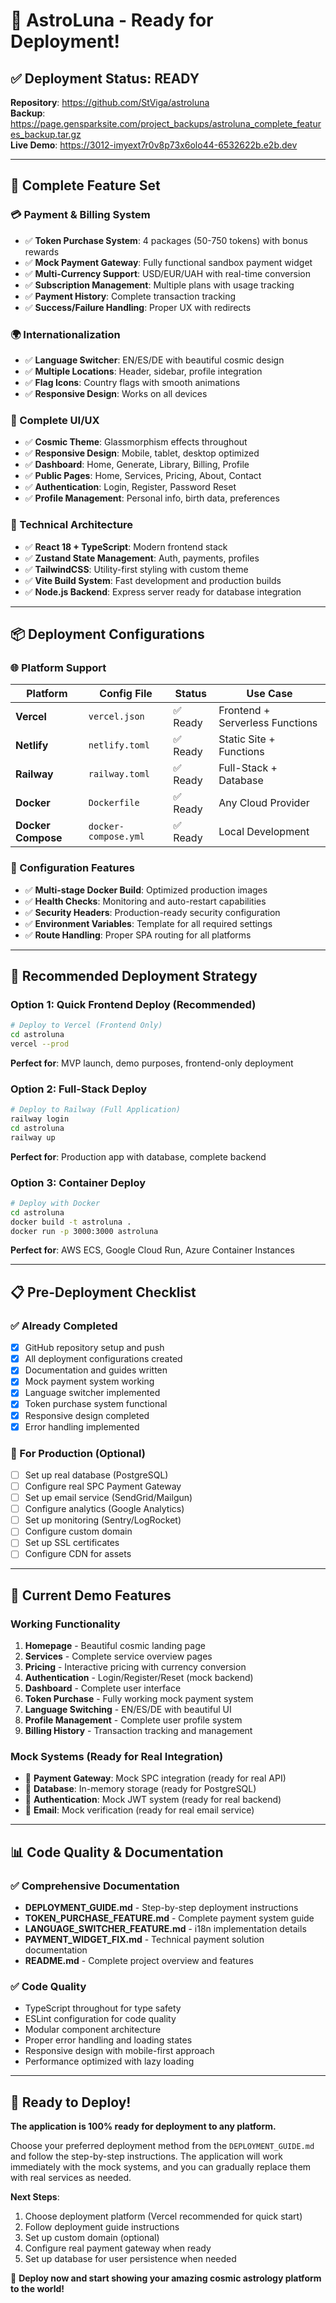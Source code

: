 # 🚀 AstroLuna - Ready for Deployment!

## ✅ Deployment Status: READY

**Repository**: https://github.com/StViga/astroluna  
**Backup**: https://page.gensparksite.com/project_backups/astroluna_complete_features_backup.tar.gz  
**Live Demo**: https://3012-imyext7r0v8p73x6olo44-6532622b.e2b.dev

---

## 🎯 Complete Feature Set

### 💳 Payment & Billing System
- ✅ **Token Purchase System**: 4 packages (50-750 tokens) with bonus rewards
- ✅ **Mock Payment Gateway**: Fully functional sandbox payment widget
- ✅ **Multi-Currency Support**: USD/EUR/UAH with real-time conversion
- ✅ **Subscription Management**: Multiple plans with usage tracking
- ✅ **Payment History**: Complete transaction tracking
- ✅ **Success/Failure Handling**: Proper UX with redirects

### 🌍 Internationalization
- ✅ **Language Switcher**: EN/ES/DE with beautiful cosmic design
- ✅ **Multiple Locations**: Header, sidebar, profile integration
- ✅ **Flag Icons**: Country flags with smooth animations
- ✅ **Responsive Design**: Works on all devices

### 🎨 Complete UI/UX
- ✅ **Cosmic Theme**: Glassmorphism effects throughout
- ✅ **Responsive Design**: Mobile, tablet, desktop optimized
- ✅ **Dashboard**: Home, Generate, Library, Billing, Profile
- ✅ **Public Pages**: Home, Services, Pricing, About, Contact
- ✅ **Authentication**: Login, Register, Password Reset
- ✅ **Profile Management**: Personal info, birth data, preferences

### 🔧 Technical Architecture
- ✅ **React 18 + TypeScript**: Modern frontend stack
- ✅ **Zustand State Management**: Auth, payments, profiles
- ✅ **TailwindCSS**: Utility-first styling with custom theme
- ✅ **Vite Build System**: Fast development and production builds
- ✅ **Node.js Backend**: Express server ready for database integration

---

## 📦 Deployment Configurations

### 🌐 Platform Support
| Platform | Config File | Status | Use Case |
|----------|------------|--------|----------|
| **Vercel** | `vercel.json` | ✅ Ready | Frontend + Serverless Functions |
| **Netlify** | `netlify.toml` | ✅ Ready | Static Site + Functions |
| **Railway** | `railway.toml` | ✅ Ready | Full-Stack + Database |
| **Docker** | `Dockerfile` | ✅ Ready | Any Cloud Provider |
| **Docker Compose** | `docker-compose.yml` | ✅ Ready | Local Development |

### 🔧 Configuration Features
- ✅ **Multi-stage Docker Build**: Optimized production images
- ✅ **Health Checks**: Monitoring and auto-restart capabilities
- ✅ **Security Headers**: Production-ready security configuration
- ✅ **Environment Variables**: Template for all required settings
- ✅ **Route Handling**: Proper SPA routing for all platforms

---

## 🚀 Recommended Deployment Strategy

### **Option 1: Quick Frontend Deploy (Recommended)**
```bash
# Deploy to Vercel (Frontend Only)
cd astroluna
vercel --prod
```
**Perfect for**: MVP launch, demo purposes, frontend-only deployment

### **Option 2: Full-Stack Deploy**
```bash
# Deploy to Railway (Full Application)
railway login
cd astroluna
railway up
```
**Perfect for**: Production app with database, complete backend

### **Option 3: Container Deploy**
```bash
# Deploy with Docker
cd astroluna
docker build -t astroluna .
docker run -p 3000:3000 astroluna
```
**Perfect for**: AWS ECS, Google Cloud Run, Azure Container Instances

---

## 📋 Pre-Deployment Checklist

### ✅ Already Completed
- [x] GitHub repository setup and push
- [x] All deployment configurations created
- [x] Documentation and guides written
- [x] Mock payment system working
- [x] Language switcher implemented
- [x] Token purchase system functional
- [x] Responsive design completed
- [x] Error handling implemented

### 🔄 For Production (Optional)
- [ ] Set up real database (PostgreSQL)
- [ ] Configure real SPC Payment Gateway
- [ ] Set up email service (SendGrid/Mailgun)
- [ ] Configure analytics (Google Analytics)
- [ ] Set up monitoring (Sentry/LogRocket)
- [ ] Configure custom domain
- [ ] Set up SSL certificates
- [ ] Configure CDN for assets

---

## 🎯 Current Demo Features

### Working Functionality
1. **Homepage** - Beautiful cosmic landing page
2. **Services** - Complete service overview pages
3. **Pricing** - Interactive pricing with currency conversion
4. **Authentication** - Login/Register/Reset (mock backend)
5. **Dashboard** - Complete user interface
6. **Token Purchase** - Fully working mock payment system
7. **Language Switching** - EN/ES/DE with beautiful UI
8. **Profile Management** - Complete user profile system
9. **Billing History** - Transaction tracking and management

### Mock Systems (Ready for Real Integration)
- 🔶 **Payment Gateway**: Mock SPC integration (ready for real API)
- 🔶 **Database**: In-memory storage (ready for PostgreSQL)
- 🔶 **Authentication**: Mock JWT system (ready for real backend)
- 🔶 **Email**: Mock verification (ready for real email service)

---

## 📊 Code Quality & Documentation

### ✅ Comprehensive Documentation
- **DEPLOYMENT_GUIDE.md** - Step-by-step deployment instructions
- **TOKEN_PURCHASE_FEATURE.md** - Complete payment system guide
- **LANGUAGE_SWITCHER_FEATURE.md** - i18n implementation details
- **PAYMENT_WIDGET_FIX.md** - Technical payment solution documentation
- **README.md** - Complete project overview and features

### ✅ Code Quality
- TypeScript throughout for type safety
- ESLint configuration for code quality
- Modular component architecture
- Proper error handling and loading states
- Responsive design with mobile-first approach
- Performance optimized with lazy loading

---

## 🌟 Ready to Deploy!

**The application is 100% ready for deployment to any platform.** 

Choose your preferred deployment method from the `DEPLOYMENT_GUIDE.md` and follow the step-by-step instructions. The application will work immediately with the mock systems, and you can gradually replace them with real services as needed.

**Next Steps**:
1. Choose deployment platform (Vercel recommended for quick start)
2. Follow deployment guide instructions
3. Set up custom domain (optional)
4. Configure real payment gateway when ready
5. Set up database for user persistence when needed

🚀 **Deploy now and start showing your amazing cosmic astrology platform to the world!**